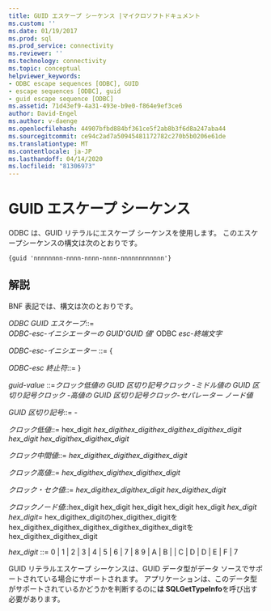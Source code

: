 ```yaml
---
title: GUID エスケープ シーケンス |マイクロソフトドキュメント
ms.custom: ''
ms.date: 01/19/2017
ms.prod: sql
ms.prod_service: connectivity
ms.reviewer: ''
ms.technology: connectivity
ms.topic: conceptual
helpviewer_keywords:
- ODBC escape sequences [ODBC], GUID
- escape sequences [ODBC], guid
- guid escape sequence [ODBC]
ms.assetid: 71d43ef9-4a31-493e-b9e0-f864e9ef3ce6
author: David-Engel
ms.author: v-daenge
ms.openlocfilehash: 44907bfbd884bf361ce5f2ab8b3f6d8a247aba44
ms.sourcegitcommit: ce94c2ad7a50945481172782c270b5b0206e61de
ms.translationtype: MT
ms.contentlocale: ja-JP
ms.lasthandoff: 04/14/2020
ms.locfileid: "81306973"
---
```

# <a name="guid-escape-sequences"></a>GUID エスケープ シーケンス
ODBC は、GUID リテラルにエスケープ シーケンスを使用します。 このエスケープシーケンスの構文は次のとおりです。  
  
```  
{guid 'nnnnnnnn-nnnn-nnnn-nnnn-nnnnnnnnnnnn'}  
```  
  
## <a name="remarks"></a>解説  
 BNF 表記では、構文は次のとおりです。  
  
 *ODBC GUID エスケープ*::=  
     *ODBC-esc-イニシエーターの GUID*'*GUID 値*' ODBC *esc-終端文字*  
  
 *ODBC-esc-イニシエーター* ::= {  
  
 *ODBC-esc 終止符*::= }  
  
 *guid-value* ::=*クロック低値の GUID 区切り記号クロック -ミドル値の GUID 区切り記号クロック -高値の GUID 区切り記号クロック-セパレーター ノード値*  
  
 *GUID 区切り記号*::= -  
  
 *クロック低値*::= hex_digit *hex_digithex_digithex_digithex_digithex_digit hex_digit hex_digithex_digithex_digit*  
  
 *クロック中間値*::= *hex_digithex_digithex_digithex_digit*  
  
 *クロック高値*::= *hex_digithex_digithex_digithex_digit*  
  
 *クロック・セク値*::= *hex_digithex_digithex_digit hex_digithex_digit*  
  
 *クロックノード値*::hex_digit hex_digit hex_digit hex_digit hex_digit *hex_digit hex_digit=* hex_digithex_digitのhex_digithex_digitをhex_digithex_digithex_digithex_digithex_digithex_digitをhex_digithex_digithex_digit  
  
 *hex_digit* ::= 0 &#124; 1 &#124; 2 &#124; 3 &#124; 4 &#124; 5 &#124; 6 &#124; 7 &#124; 8 9 &#124; A &#124; B &#124; &#124; C &#124; D &#124; D &#124; E &#124; F &#124; 7  
  
 GUID リテラルエスケープ シーケンスは、GUID データ型がデータ ソースでサポートされている場合にサポートされます。 アプリケーションは、このデータ型がサポートされているかどうかを判断するのに**は SQLGetTypeInfo**を呼び出す必要があります。
